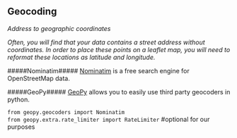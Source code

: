 ## Geocoding

*Address to geographic coordinates*  

*Often, you will find that your data contains a street address without coordinates.  In order to place these points on a leaflet map, you will need to reformat these locations as latitude and longitude.*


#####Nominatim#####
[Nominatim](https://nominatim.openstreetmap.org/) is a free search engine for OpenStreetMap data.

#####GeoPy#####
[GeoPy](https://geopy.readthedocs.io/en/stable/) allows you to easily use third party geocoders in python.


`from geopy.geocoders import Nominatim`  
`from geopy.extra.rate_limiter import RateLimiter` #optional for our purposes
